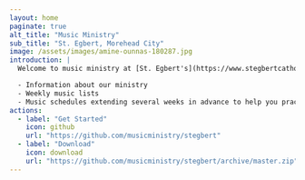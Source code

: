 ```yaml
---
layout: home
paginate: true
alt_title: "Music Ministry"
sub_title: "St. Egbert, Morehead City"
image: /assets/images/amine-ounnas-180287.jpg
introduction: |
  Welcome to music ministry at [St. Egbert's](https://www.stegbertcatholicchurch.org/)! Whether you sing or play an instrument, we invite you to join our ministry as make sing joyful songs to the Lord at weekly liturgies and other special occasions throughout the year. Here you will find useful information including:

  - Information about our ministry
  - Weekly music lists
  - Music schedules extending several weeks in advance to help you practice and prepare
actions:
  - label: "Get Started"
    icon: github
    url: "https://github.com/musicministry/stegbert"
  - label: "Download"
    icon: download
    url: "https://github.com/musicministry/stegbert/archive/master.zip"
---
```

